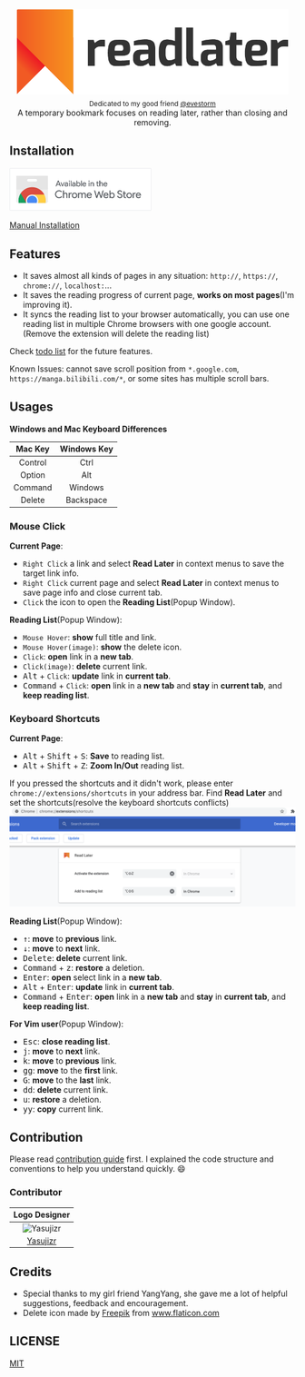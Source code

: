 <p align="center">
  <img src="assets/images/logotype.png" alt="Read Later Logo" height="150px"><br>
  <sub>Dedicated to my good friend <a href="https://github.com/evestorm">@evestorm</a></sub><br>
  A temporary bookmark focuses on reading later, rather than closing and removing.
</p>

## Installation
<a href="https://chrome.google.com/webstore/detail/fbmfcfkokefgbmfcjahdmomlifclekib/">
  <img src="assets/images/chrome-store-logo.png" width="250px" alt="chrome-store-logo">
</a>

[Manual Installation](https://github.com/willbchang/chrome-read-later/wiki/Manual-Installation)

## Features
- It saves almost all kinds of pages in any situation: `http://`, `https://`, `chrome://`, `localhost:`...
- It saves the reading progress of current page, **works on most pages**(I'm improving it).
- It syncs the reading list to your browser automatically, you can use one reading list in multiple Chrome browsers with one google account.(Remove the extension will delete the reading list)

Check [todo list](https://github.com/willbchang/chrome-read-later/wiki/TODO) for the future features.

Known Issues: cannot save scroll position from `*.google.com`, `https://manga.bilibili.com/*`, or some sites has multiple scroll bars.

## Usages
**Windows and Mac Keyboard Differences**

| Mac Key  | Windows Key |
|:--------:|:-----------:|
| Control  | Ctrl        |
| Option   | Alt         |
| Command  | Windows     |
| Delete   | Backspace   |

### Mouse Click
**Current Page**:
- `Right Click` a link and select **Read Later** in context menus to save the target link info.
- `Right Click` current page and select **Read Later** in context menus to save page info and close current tab.
- `Click` the icon to open the **Reading List**(Popup Window).

**Reading List**(Popup Window):
- `Mouse Hover`: **show** full title and link.
- `Mouse Hover(image)`: **show** the delete icon.
- `Click`: **open** link in a **new tab**.
- `Click(image)`: **delete** current link.
- <kbd>Alt</kbd> + `Click`:  **update** link in **current tab**.
- <kbd>Command</kbd> + `Click`: **open** link in a **new tab** and **stay** in **current tab**, and **keep reading list**.

### Keyboard Shortcuts
**Current Page**:
- <kbd>Alt</kbd> + <kbd>Shift</kbd> + <kbd>S</kbd>: **Save** to reading list.
- <kbd>Alt</kbd> + <kbd>Shift</kbd> + <kbd>Z</kbd>: **Zoom In/Out** reading list.

If you pressed the shortcuts and it didn't work, please enter `chrome://extensions/shortcuts` in your address bar.
Find **Read Later** and set the shortcuts(resolve the keyboard shortcuts conflicts)
![chrome://extensions/shortcuts](assets/images/chrome-extensions-shortcuts.png)

**Reading List**(Popup Window):
- <kbd>↑</kbd>: **move** to **previous** link.
- <kbd>↓</kbd>: **move** to **next** link.
- <kbd>Delete</kbd>: **delete** current link.
- <kbd>Command</kbd> + <kbd>z</kbd>: **restore** a deletion.
- <kbd>Enter</kbd>: **open** select link in a **new tab**.
- <kbd>Alt</kbd> + <kbd>Enter</kbd>: **update** link in **current tab**.
- <kbd>Command</kbd> + <kbd>Enter</kbd>: **open** link in a **new tab** and **stay** in **current tab**, and **keep reading list**.

**For Vim user**(Popup Window):
- <kbd>Esc</kbd>: **close reading list**.
- <kbd>j</kbd>: **move** to **next** link.
- <kbd>k</kbd>: **move** to **previous** link.
- <kbd>gg</kbd>: **move** to the **first** link.
- <kbd>G</kbd>: **move** to the **last** link.
- <kbd>dd</kbd>: **delete** current link.
- <kbd>u</kbd>: **restore** a deletion.
- <kbd>yy</kbd>: **copy** current link.

## Contribution
Please read [contribution guide](https://github.com/willbchang/chrome-read-later/wiki/Contribution-Guide) first.
I explained the code structure and conventions to help you understand quickly. 😄

### Contributor
|                              Logo Designer                              |
| :---------------------------------------------------------------------: |
| ![Yasujizr](https://avatars0.githubusercontent.com/u/36993664?s=88&v=4) |
|                 [Yasujizr](https://github.com/Yasujizr)                 |

## Credits
- Special thanks to my girl friend YangYang, she gave me a lot of helpful suggestions, feedback and encouragement.
- Delete icon made by <a href="https://www.flaticon.com/authors/freepik" title="Freepik">Freepik</a> from <a href="https://www.flaticon.com/" title="Flaticon"> www.flaticon.com </a>

## LICENSE
[MIT](LICENSE)
